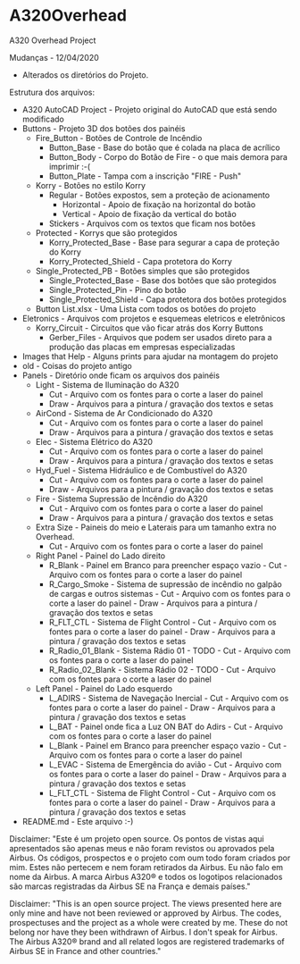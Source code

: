 # A320Overhead
A320 Overhead Project

Mudanças - 12/04/2020

- Alterados os diretórios do Projeto.


Estrutura dos arquivos:
 - A320 AutoCAD Project - Projeto original do AutoCAD que está sendo modificado
 - Buttons - Projeto 3D dos botões dos painéis
      - Fire_Button - Botões de Controle de Incêndio
          - Button_Base - Base do botão que é colada na placa de acrílico
          - Button_Body - Corpo do Botão de Fire - o que mais demora para imprimir :-(
          - Button_Plate - Tampa com a inscrição "FIRE - Push"
      - Korry - Botões no estilo Korry
          - Regular - Botões expostos, sem a proteção de acionamento
              - Horizontal - Apoio de fixação na horizontal do botão
              - Vertical - Apoio de fixação da vertical do botão
          - Stickers - Arquivos com os textos que ficam nos botões
      - Protected - Korrys que são protegidos    
          - Korry_Protected_Base - Base para segurar a capa de proteção do Korry
          - Korry_Protected_Shield - Capa protetora do Korry
      - Single_Protected_PB - Botões simples que são protegidos
          - Single_Protected_Base - Base dos botões que são protegidos
          - Single_Protected_Pin - Pino do botão
          - Single_Protected_Shield - Capa protetora dos botões protegidos
      - Button List.xlsx - Uma Lista com todos os botões do projeto
 - Eletronics - Arquivos com projetos e esquemeas eletricos e eletrônicos
      - Korry_Circuit - Circuitos que vão ficar atrás dos Korry Buttons
          - Gerber_Files - Arquivos que podem ser usados direto para a produção das placas em empresas especializadas
 - Images that Help - Alguns prints para ajudar na montagem do projeto
 - old - Coisas do projeto antigo       
 - Panels - Diretório onde ficam os arquivos dos painéis
      - Light - Sistema de Iluminação do A320
          - Cut - Arquivo com os fontes para o corte a laser do painel
          - Draw - Arquivos para a pintura / gravação dos textos e setas
      - AirCond - Sistema de Ar Condicionado do A320
          - Cut - Arquivo com os fontes para o corte a laser do painel
          - Draw - Arquivos para a pintura / gravação dos textos e setas
      - Elec - Sistema Elétrico do A320
          - Cut - Arquivo com os fontes para o corte a laser do painel
          - Draw - Arquivos para a pintura / gravação dos textos e setas
      - Hyd_Fuel - Sistema Hidráulico e de Combustível do A320
          - Cut - Arquivo com os fontes para o corte a laser do painel
          - Draw - Arquivos para a pintura / gravação dos textos e setas
      - Fire - Sistema Supressão de Incêndio do A320
          - Cut - Arquivo com os fontes para o corte a laser do painel
          - Draw - Arquivos para a pintura / gravação dos textos e setas
      - Extra Size - Paineis do meio e Laterais para um tamanho extra no Overhead.
          - Cut - Arquivo com os fontes para o corte a laser do painel
      - Right Panel - Painel do Lado direito
          - R_Blank - Painel em Branco para preencher espaço vazio
                - Cut - Arquivo com os fontes para o corte a laser do painel
          - R_Cargo_Smoke - Sistema de supressão de incêndio no galpão de cargas e outros sistemas
                - Cut - Arquivo com os fontes para o corte a laser do painel
                - Draw - Arquivos para a pintura / gravação dos textos e setas
          - R_FLT_CTL - Sistema de Flight Control
                - Cut - Arquivo com os fontes para o corte a laser do painel
                - Draw - Arquivos para a pintura / gravação dos textos e setas
          - R_Radio_01_Blank - Sistema Rádio 01 - TODO
                - Cut - Arquivo com os fontes para o corte a laser do painel
          - R_Radio_02_Blank - Sistema Rádio 02 - TODO
                - Cut - Arquivo com os fontes para o corte a laser do painel
      - Left Panel - Painel do Lado esquerdo
          - L_ADIRS - Sistema de Navegação Inercial
                - Cut - Arquivo com os fontes para o corte a laser do painel
                - Draw - Arquivos para a pintura / gravação dos textos e setas
          - L_BAT - Painel onde fica a Luz ON BAT do Adirs
                - Cut - Arquivo com os fontes para o corte a laser do painel
          - L_Blank - Painel em Branco para preencher espaço vazio
                - Cut - Arquivo com os fontes para o corte a laser do painel
          - L_EVAC - Sistema de Emergência do avião
                - Cut - Arquivo com os fontes para o corte a laser do painel
                - Draw - Arquivos para a pintura / gravação dos textos e setas
          - L_FLT_CTL - Sistema de Flight Control
                - Cut - Arquivo com os fontes para o corte a laser do painel
                - Draw - Arquivos para a pintura / gravação dos textos e setas
  - README.md - Este arquivo :-)


Disclaimer: "Este é um projeto open source. Os pontos de vistas aqui apresentados são apenas meus e não foram revistos ou aprovados pela Airbus. Os códigos, prospectos e o projeto com oum todo foram criados por mim. Estes não pertecem e nem foram retirados da Airbus. Eu não falo em nome da Airbus. A marca Airbus A320® e todos os logotipos relacionados são marcas registradas da Airbus SE na França e demais países."

Disclaimer: "This is an open source project. The views presented here are only mine and have not been reviewed or approved by Airbus. The codes, prospectuses and the project as a whole were created by me. These do not belong nor have they been withdrawn of Airbus. I don't speak for Airbus. The Airbus A320® brand and all related logos are registered trademarks of Airbus SE in France and other countries."
